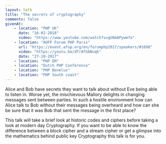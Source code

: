 ```yaml
---
layout: talk
title: "The secrets of cryptography"
comments: false
givenAt:
    - location: "PHP UK"
      date: "16-02-2018"
      video: "https://www.youtube.com/watch?v=gU0mAPywm7o"
    - location: "AUFP Forum PHP Paris"
      url: "https://event.afup.org/en/forumphp2017/speakers/#1698"
      video: "https://youtu.be/dTrAfGbNuqk"
      date: "27-10-2017"
    - location: "PHP EM"
    - location: "Dutch PHP Conference"
    - location: "PHP Benelux"
    - location: "PHP South coast"
---
```


<!--excerpt-start-->

Alice and Bob have secrets they want to talk about without Eve being able to listen in. Worse yet, the mischievous Mallory delights in changing messages sent between parties. In such a hostile environment how can Alice talk to Bob without their messages being overheard and how can she be sure that it was Bob that sent the message in the first place? 

This talk will take a brief look at historic codes and ciphers before taking a look at modern day Cryptography. If you want to be able to know the difference between a block cipher and a stream cipher or get a glimpse into the mathematics behind public key Cryptography this talk is for you.

<!--excerpt-end-->

